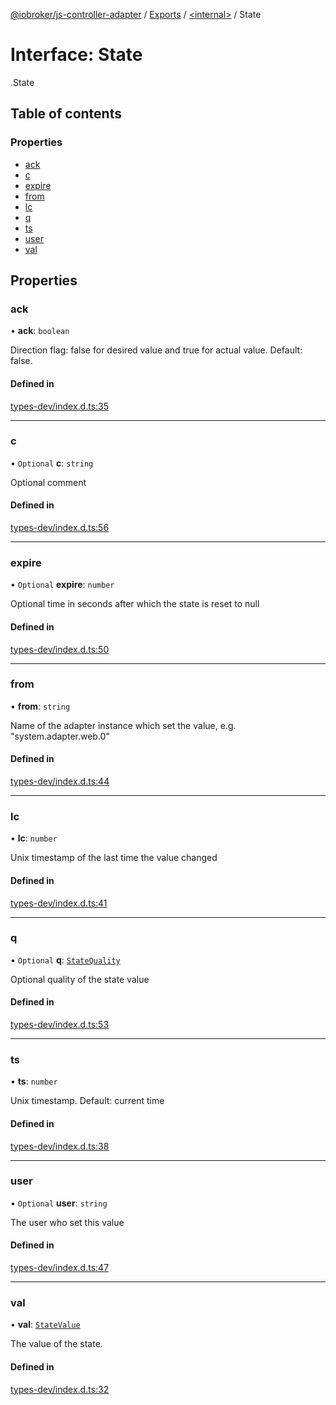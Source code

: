 [@iobroker/js-controller-adapter](../README.md) / [Exports](../modules.md) / [<internal\>](../modules/internal_.md) / State

# Interface: State

[<internal>](../modules/internal_.md).State

## Table of contents

### Properties

- [ack](internal_.State.md#ack)
- [c](internal_.State.md#c)
- [expire](internal_.State.md#expire)
- [from](internal_.State.md#from)
- [lc](internal_.State.md#lc)
- [q](internal_.State.md#q)
- [ts](internal_.State.md#ts)
- [user](internal_.State.md#user)
- [val](internal_.State.md#val)

## Properties

### ack

• **ack**: `boolean`

Direction flag: false for desired value and true for actual value. Default: false.

#### Defined in

[types-dev/index.d.ts:35](https://github.com/ioBroker/ioBroker.js-controller/blob/5a12d69c/packages/types-dev/index.d.ts#L35)

___

### c

• `Optional` **c**: `string`

Optional comment

#### Defined in

[types-dev/index.d.ts:56](https://github.com/ioBroker/ioBroker.js-controller/blob/5a12d69c/packages/types-dev/index.d.ts#L56)

___

### expire

• `Optional` **expire**: `number`

Optional time in seconds after which the state is reset to null

#### Defined in

[types-dev/index.d.ts:50](https://github.com/ioBroker/ioBroker.js-controller/blob/5a12d69c/packages/types-dev/index.d.ts#L50)

___

### from

• **from**: `string`

Name of the adapter instance which set the value, e.g. "system.adapter.web.0"

#### Defined in

[types-dev/index.d.ts:44](https://github.com/ioBroker/ioBroker.js-controller/blob/5a12d69c/packages/types-dev/index.d.ts#L44)

___

### lc

• **lc**: `number`

Unix timestamp of the last time the value changed

#### Defined in

[types-dev/index.d.ts:41](https://github.com/ioBroker/ioBroker.js-controller/blob/5a12d69c/packages/types-dev/index.d.ts#L41)

___

### q

• `Optional` **q**: [`StateQuality`](../enums/internal_.StateQuality.md)

Optional quality of the state value

#### Defined in

[types-dev/index.d.ts:53](https://github.com/ioBroker/ioBroker.js-controller/blob/5a12d69c/packages/types-dev/index.d.ts#L53)

___

### ts

• **ts**: `number`

Unix timestamp. Default: current time

#### Defined in

[types-dev/index.d.ts:38](https://github.com/ioBroker/ioBroker.js-controller/blob/5a12d69c/packages/types-dev/index.d.ts#L38)

___

### user

• `Optional` **user**: `string`

The user who set this value

#### Defined in

[types-dev/index.d.ts:47](https://github.com/ioBroker/ioBroker.js-controller/blob/5a12d69c/packages/types-dev/index.d.ts#L47)

___

### val

• **val**: [`StateValue`](../modules/internal_.md#statevalue)

The value of the state.

#### Defined in

[types-dev/index.d.ts:32](https://github.com/ioBroker/ioBroker.js-controller/blob/5a12d69c/packages/types-dev/index.d.ts#L32)
